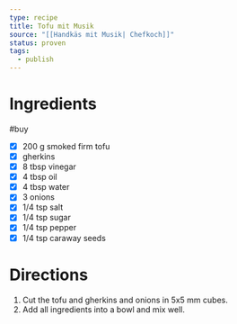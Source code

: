 ```yaml
---
type: recipe
title: Tofu mit Musik
source: "[[Handkäs mit Musik| Chefkoch]]"
status: proven
tags:
  - publish
---
```

# Ingredients
#buy
- [x] 200 g smoked firm tofu
- [x] gherkins
- [x] 8 tbsp vinegar
- [x] 4 tbsp oil
- [x] 4 tbsp water
- [x] 3 onions
- [x] 1/4 tsp salt
- [x] 1/4 tsp sugar
- [x] 1/4 tsp pepper
- [x] 1/4 tsp caraway seeds
# Directions
1. Cut the tofu and gherkins and onions in 5x5 mm cubes.
3. Add all ingredients into a bowl and mix well.